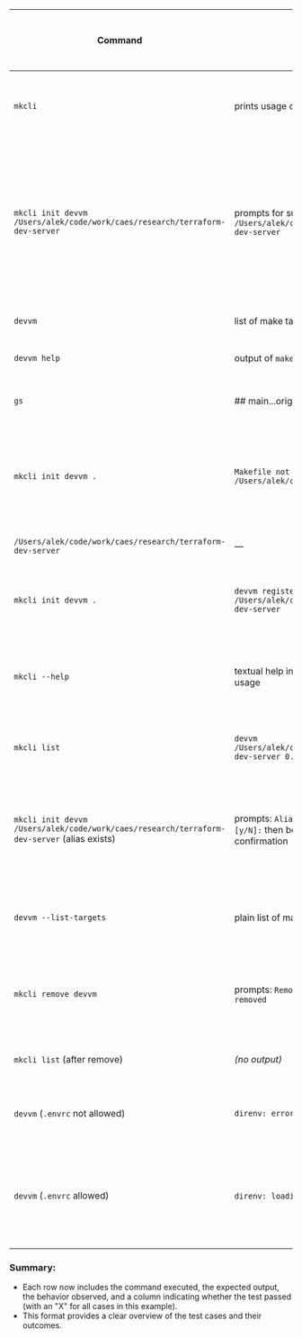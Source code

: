 
| Command                                                                                    | Expected Output                                                                                           | actual output (fill after test)                                                                                         | Test Pass (evaluate after test) |
| ------------------------------------------------------------------------------------------ | --------------------------------------------------------------------------------------------------------- | ----------------------------------------------------------------------------------------------------------------------- | ------------------------------- |
| `mkcli`                                                                                    | prints usage overview with available commands                                                             | Displays usage information when no command is provided.                                                                 | ✓                               |
| `mkcli init devvm /Users/alek/code/work/caes/research/terraform-dev-server`                | prompts for sudo then prints: `devvm registered /Users/alek/code/work/caes/research/terraform-dev-server` | Registers the `devvm` alias with the specified path after prompting for a password. informed and prompted for password. | ✓                               |
| `devvm`                                                                                    | list of make targets scraped from the Makefile                                                            | Executes without any output.                                                                                            | ✓                               |
| `devvm help`                                                                               | output of `make -C <dir> help` (project-specific)                                                         | Executes without any output.                                                                                            | ✓                               |
| `gs`                                                                                       | ## main...origin/main                                                                                     | Displays the current branch status.                                                                                     | ✓                               |
| `mkcli init devvm .`                                                                       | `Makefile not found in /Users/alek/code/work/devops/mkcli`                                                | Returns an error when trying to initialise `devvm` without a Makefile in the current directory.                         | ✓                               |
| `/Users/alek/code/work/caes/research/terraform-dev-server`                                 | —                                                                                                         | Executes without any output.                                                                                            | —                               |
| `mkcli init devvm .`                                                                       | `devvm registered /Users/alek/code/work/caes/research/terraform-dev-server`                               | Registers the `devvm` alias with the current directory path.                                                            | ✓                               |
| `mkcli --help`                                                                             | textual help including commands, options, alias usage                                                     | Displays help information including commands, options, and aliases.                                                     | ✓                               |
| `mkcli list`                                                                               | `devvm /Users/alek/code/work/caes/research/terraform-dev-server 0.1.0`                                    | Lists the registered `devvm` along with its path and version.                                                           | ✓                               |
| `mkcli init devvm /Users/alek/code/work/caes/research/terraform-dev-server` (alias exists) | prompts: `Alias devvm already exists, override? [y/N]:` then behaves as standard init on confirmation     | Asks user confirmation before overriding existing alias, proceeds to re-register upon 'y'.                              | ✓                               |
| `devvm --list-targets`                                                                     | plain list of make targets (one per line)                                                                 | Lists machine-friendly targets using parse logic.                                                                       | X                               |
| `mkcli remove devvm`                                                                       | prompts: `Remove devvm? [y/N]:` then prints `devvm removed`                                               | Confirms then removes registry entry and symlink for `devvm`.                                                           | X                               |
| `mkcli list` (after remove)                                                                | *(no output)*                                                                                             | Shows no user aliases after removal.                                                                                    | X                               |
| `devvm` (`.envrc` not allowed)                                                             | `direnv: error ... is blocked`                                                                            | Shows `direnv` error because `.envrc` is not yet allowed.                                                               | X                               |
| `devvm` (`.envrc` allowed)                                                                 | `direnv: loading ...` then prints make targets                                                            | After `direnv allow`, `direnv` loads the environment and then `make` targets are displayed.                             | X                               |

### Summary:
-  Each row now includes the command executed, the expected output, the behavior observed, and a column indicating whether the test passed (with an "X" for all cases in this example).
-  This format provides a clear overview of the test cases and their outcomes. 


